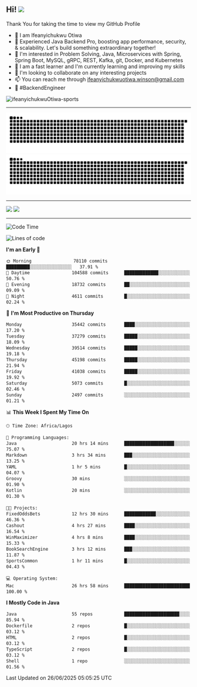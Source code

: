 <!-- BLOG-POST-LIST:START --><!-- BLOG-POST-LIST:END -->

## Hi! <img src="https://media.giphy.com/media/hvRJCLFzcasrR4ia7z/giphy.gif" width="4%"> 

Thank You for taking the time to view my GitHub Profile

- 👋 I am Ifeanyichukwu Otiwa
- 🚀 Experienced Java Backend Pro, boosting app performance, security, & scalability. Let's build something extraordinary together!
- 👀 I'm interested in Problem Solving, Java, Microservices with Spring, Spring Boot, MySQL, gRPC, REST, Kafka, git, Docker, and Kubernetes
- 🌱 I am a fast learner and I'm currently learning and improving my skills
- 💞️ I'm looking to collaborate on any interesting projects
- 📫 You can reach me through ifeanyichukwuotiwa.winson@gmail.com
- 🚀 #BackendEngineer

<p align="left" marginTop="10px"> <img src="https://komarev.com/ghpvc/?username=ifeanyichukwuOtiwa-sports&label=Profile%20views&color=0e75b6&style=for-the-badge" alt="ifeanyichukwuOtiwa-sports" /> </p>

***

<!--🐍📈SNAKEGRAPH / 🌐WEBSITE: https://github.com/Platane/snk -->
![github contribution grid snake animation](https://raw.githubusercontent.com/ifeanyichukwuOtiwa-sports/ifeanyichukwuOtiwa-sports/output/github-contribution-grid-snake-dark.svg#gh-dark-mode-only)![github contribution grid snake animation](https://raw.githubusercontent.com/ifeanyichukwuOtiwa-sports/ifeanyichukwuOtiwa-sports/output/github-contribution-grid-snake.svg#gh-light-mode-only)

***

<p float="left">
  <img float="left" src="https://github-readme-stats.vercel.app/api?username=ifeanyichukwuOtiwa-sports&count_private=true&include_all_commits=true&theme=react&show_icons=true" />
  <img float="right" src="https://github-readme-stats.vercel.app/api/top-langs/?username=ifeanyichukwuOtiwa-sports&layout=compact&show_icons=true&theme=react" /> 
</p>

***



<!--START_SECTION:waka-->
![Code Time](http://img.shields.io/badge/Code%20Time-3%2C874%20hrs%2026%20mins-blue)

![Lines of code](https://img.shields.io/badge/From%20Hello%20World%20I%27ve%20Written-55.1%20million%20lines%20of%20code-blue)

**I'm an Early 🐤** 

```text
🌞 Morning                78110 commits       █████████░░░░░░░░░░░░░░░░   37.91 % 
🌆 Daytime                104588 commits      █████████████░░░░░░░░░░░░   50.76 % 
🌃 Evening                18732 commits       ██░░░░░░░░░░░░░░░░░░░░░░░   09.09 % 
🌙 Night                  4611 commits        █░░░░░░░░░░░░░░░░░░░░░░░░   02.24 % 
```
📅 **I'm Most Productive on Thursday** 

```text
Monday                   35442 commits       ████░░░░░░░░░░░░░░░░░░░░░   17.20 % 
Tuesday                  37279 commits       █████░░░░░░░░░░░░░░░░░░░░   18.09 % 
Wednesday                39514 commits       █████░░░░░░░░░░░░░░░░░░░░   19.18 % 
Thursday                 45198 commits       █████░░░░░░░░░░░░░░░░░░░░   21.94 % 
Friday                   41038 commits       █████░░░░░░░░░░░░░░░░░░░░   19.92 % 
Saturday                 5073 commits        █░░░░░░░░░░░░░░░░░░░░░░░░   02.46 % 
Sunday                   2497 commits        ░░░░░░░░░░░░░░░░░░░░░░░░░   01.21 % 
```


📊 **This Week I Spent My Time On** 

```text
🕑︎ Time Zone: Africa/Lagos

💬 Programming Languages: 
Java                     20 hrs 14 mins      ███████████████████░░░░░░   75.07 % 
Markdown                 3 hrs 34 mins       ███░░░░░░░░░░░░░░░░░░░░░░   13.25 % 
YAML                     1 hr 5 mins         █░░░░░░░░░░░░░░░░░░░░░░░░   04.07 % 
Groovy                   30 mins             ░░░░░░░░░░░░░░░░░░░░░░░░░   01.90 % 
Kotlin                   20 mins             ░░░░░░░░░░░░░░░░░░░░░░░░░   01.30 % 

🐱‍💻 Projects: 
FixedOddsBets            12 hrs 30 mins      ████████████░░░░░░░░░░░░░   46.36 % 
Cashout                  4 hrs 27 mins       ████░░░░░░░░░░░░░░░░░░░░░   16.54 % 
WinMaximizer             4 hrs 8 mins        ████░░░░░░░░░░░░░░░░░░░░░   15.33 % 
BookSearchEngine         3 hrs 12 mins       ███░░░░░░░░░░░░░░░░░░░░░░   11.87 % 
SportsCommon             1 hr 11 mins        █░░░░░░░░░░░░░░░░░░░░░░░░   04.43 % 

💻 Operating System: 
Mac                      26 hrs 58 mins      █████████████████████████   100.00 % 
```

**I Mostly Code in Java** 

```text
Java                     55 repos            █████████████████████░░░░   85.94 % 
Dockerfile               2 repos             █░░░░░░░░░░░░░░░░░░░░░░░░   03.12 % 
HTML                     2 repos             █░░░░░░░░░░░░░░░░░░░░░░░░   03.12 % 
TypeScript               2 repos             █░░░░░░░░░░░░░░░░░░░░░░░░   03.12 % 
Shell                    1 repo              ░░░░░░░░░░░░░░░░░░░░░░░░░   01.56 % 
```




 Last Updated on 26/06/2025 05:05:25 UTC
<!--END_SECTION:waka-->

<!--
<p align="center">
![trophy](https://github-profile-trophy.vercel.app/?username=ifeanyichukwuOtiwa-sports&theme=onedark) (https://github.com/ryo-ma/github-profile-trophy)
</p>
-->

<!---
ifeanyi-otiwa/ifeanyi-otiwa is a ✨ special ✨ repository because its `README.md` (this file) appears on your GitHub profile.
You can click the Preview link to take a look at your changes.
--->
